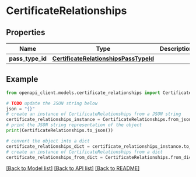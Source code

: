 # CertificateRelationships


## Properties

Name | Type | Description | Notes
------------ | ------------- | ------------- | -------------
**pass_type_id** | [**CertificateRelationshipsPassTypeId**](CertificateRelationshipsPassTypeId.md) |  | [optional] 

## Example

```python
from openapi_client.models.certificate_relationships import CertificateRelationships

# TODO update the JSON string below
json = "{}"
# create an instance of CertificateRelationships from a JSON string
certificate_relationships_instance = CertificateRelationships.from_json(json)
# print the JSON string representation of the object
print(CertificateRelationships.to_json())

# convert the object into a dict
certificate_relationships_dict = certificate_relationships_instance.to_dict()
# create an instance of CertificateRelationships from a dict
certificate_relationships_from_dict = CertificateRelationships.from_dict(certificate_relationships_dict)
```
[[Back to Model list]](../README.md#documentation-for-models) [[Back to API list]](../README.md#documentation-for-api-endpoints) [[Back to README]](../README.md)


